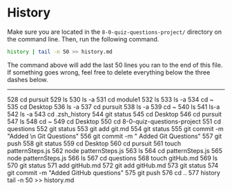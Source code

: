 # History

Make sure you are located in the `8-0-quiz-questions-project/` directory on the command line. Then, run the following command.

```bash
history | tail -n 50 >> history.md
```

The command above will add the last 50 lines you ran to the end of this file. If something goes wrong, feel free to delete everything below the three dashes below.

---
  528  cd pursuit
  529  ls
  530  ls -a
  531  cd module1
  532  ls
  533  ls -a
  534  cd ~
  535  cd Desktop
  536  ls -a
  537  cd pursuit
  538  ls -a
  539  cd ~
  540  ls
  541  ls-a
  542  ls -a
  543  cd .zsh_history
  544  git status
  545  cd Desktop
  546  cd pursuit
  547  ls
  548  cd ~
  549  cd Desktop
  550  cd 8-0-quiz-questions-project
  551  cd questions
  552  git status
  553  git add git.md
  554  git status
  555  git commit -m "Added \n Git Questions"
  556  git commit -m " Added Git Questions"
  557  git push
  558  git status
  559  cd Desktop
  560  cd pursuit
  561  touch patternSteps.js
  562  node patternSteps.js
  563  ls
  564  cd patternSteps.js
  565  node patternSteps.js
  566  ls
  567  cd questions
  568  touch gitHub.md
  569  ls
  570  git status
  571  add gitHub.md
  572  git add gitHub.md
  573  git status
  574  git commit -m "Added GitHub questions"
  575  git push
  576  cd ..
  577  history tail -n 50 >> history.md
